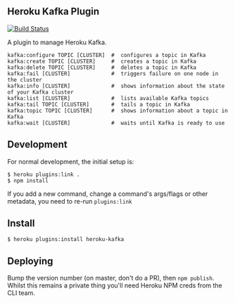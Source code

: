 ## Heroku Kafka Plugin

[![Build Status](https://travis-ci.com/heroku/heroku-kafka-jsplugin.svg?token=VcVi2JSDK1qKAnP5dnx8&branch=master)](https://travis-ci.com/heroku/heroku-kafka-jsplugin)

A plugin to manage Heroku Kafka.

```
kafka:configure TOPIC [CLUSTER]  #  configures a topic in Kafka
kafka:create TOPIC [CLUSTER]     #  creates a topic in Kafka
kafka:delete TOPIC [CLUSTER]     #  deletes a topic in Kafka
kafka:fail [CLUSTER]             #  triggers failure on one node in the cluster
kafka:info [CLUSTER]             #  shows information about the state of your Kafka cluster
kafka:list [CLUSTER]             #  lists available Kafka topics
kafka:tail TOPIC [CLUSTER]       #  tails a topic in Kafka
kafka:topic TOPIC [CLUSTER]      #  shows information about a topic in Kafka
kafka:wait [CLUSTER]             #  waits until Kafka is ready to use
```

## Development

For normal development, the initial setup is:
``` sh-session
$ heroku plugins:link .
$ npm install
```

If you add a new command, change a command's args/flags or other metadata, you need to re-run `plugins:link`

## Install

``` sh-session
$ heroku plugins:install heroku-kafka
```

## Deploying

Bump the version number (on master, don't do a PR), then `npm publish`.
Whilst this remains a private thing you'll need Heroku NPM creds from the CLI team.
